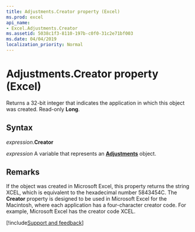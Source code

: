 ```yaml
---
title: Adjustments.Creator property (Excel)
ms.prod: excel
api_name:
- Excel.Adjustments.Creator
ms.assetid: 5038c1f3-8110-197b-c0f0-31c2e71bf003
ms.date: 04/04/2019
localization_priority: Normal
---
```



# Adjustments.Creator property (Excel)

Returns a 32-bit integer that indicates the application in which this object was created. Read-only **Long**.


## Syntax

_expression_.**Creator**

_expression_ A variable that represents an **[Adjustments](Excel.Adjustments.md)** object.


## Remarks

If the object was created in Microsoft Excel, this property returns the string XCEL, which is equivalent to the hexadecimal number 5843454C. The **Creator** property is designed to be used in Microsoft Excel for the Macintosh, where each application has a four-character creator code. For example, Microsoft Excel has the creator code XCEL.




[!include[Support and feedback](~/includes/feedback-boilerplate.md)]